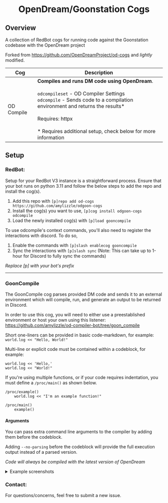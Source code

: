 <h1 align="center">OpenDream/Goonstation Cogs</h1>

## Overview
A collection of RedBot cogs for running code against the Goonstation codebase with the OpenDream project

Forked from https://github.com/OpenDreamProject/od-cogs and *lightly* modified.

| Cog        | Description                                                                                                                                                                                                                                                               |
| ---------- | ------------------------------------------------------------------------------------------------------------------------------------------------------------------------------------------------------------------------------------------------------------------------- |
| OD Compile | **Compiles and runs DM code using OpenDream**.<br><br>`odcompileset` - OD Compiler Settings<br>`odcompile` - Sends code to a compilation environment and returns the results*<br><br>Requires: httpx<br><br>* Requires additional setup, check below for more information |

## Setup

### RedBot:

Setup for your RedBot V3 instance is a straightforward process. Ensure that your bot runs on python 3.11 and follow the below steps to add the repo and install the cog(s).

1. Add this repo with `[p]repo add od-cogs https://github.com/amylizzle/odgoon-cogs`
2. Install the cog(s) you want to use, `[p]cog install odgoon-cogs odcompile`
3. Load the newly installed cog(s) with `[p]load gooncompile`

To use odcompile's context commands, you'll also need to register the interactions with discord. To do so,

1. Enable the commands with `[p]slash enablecog gooncompile`
2. Sync the interactions with `[p]slash sync` (Note: This can take up to 1-hour for Discord to fully sync the commands)

_Replace [p] with your bot's prefix_

---

### GoonCompile

The GoonCompile cog parses provided DM code and sends it to an external environment which will compile, run, and generate an output to be returned in Discord.

In order to use this cog, you will need to either use a preestablished environment or host your own using this listener: https://github.com/amylizzle/od-compiler-bot/tree/goon_compile

Short one-liners can be provided in basic code-markdown, for example:
`world.log << "Hello, World!"`

Multi-line or explicit code must be contained within a codeblock, for example:
```dm
world.log << 'Hello,'
world.log << "World!"
```
If you're using multiple functions, or if your code requires indentation, you must define a `/proc/main()` as shown below.
```dm
/proc/example()
	world.log << "I'm an example function!"

/proc/main()
	example()
```
#### Arguments

You can pass extra command line arguments to the compiler by adding them before the codeblock.

Adding `--no-parsing` before the codeblock will provide the full execution output instead of a parsed version.

_Code will always be compiled with the latest version of OpenDream_

<details>
	<summary>Example screenshots</summary>

- **Quick compile**
	- ![image](https://github.com/OpenDreamProject/od-cogs/assets/26130695/5b558831-4e12-42dd-89da-fa014a0dfa1a)
- **Compiling with multiple procs**
	- ![image](https://github.com/OpenDreamProject/od-cogs/assets/26130695/4e6bbda6-db84-4978-b0b0-2fc983a1af31)
- **Compiler warnings**
	- ![image](https://github.com/OpenDreamProject/od-cogs/assets/26130695/28a7ea06-4740-4813-a125-8bb422b8a594)
- **Compiler errors**
	- ![image](https://github.com/OpenDreamProject/od-cogs/assets/26130695/00179f34-4a08-42d1-93dc-8c6c592b30d1)
- **Passing arguments to the compiler**
	- ![image](https://github.com/OpenDreamProject/od-cogs/assets/26130695/378dd849-afa7-4024-8983-b9f44e8c6881)
- **Passing multiple arguments at once and disabling the parsed output**
	- ![image](https://github.com/OpenDreamProject/od-cogs/assets/26130695/d13c003c-86e6-4bac-951d-00d42a4ac746)
- **Using the context menu to compile**
	- ![context_compile](https://github.com/OpenDreamProject/od-cogs/assets/26130695/f33fbabb-cec6-4c8b-9e24-8ff71b2553bd)

</details>

### Contact:

For questions/concerns, feel free to submit a new issue.
